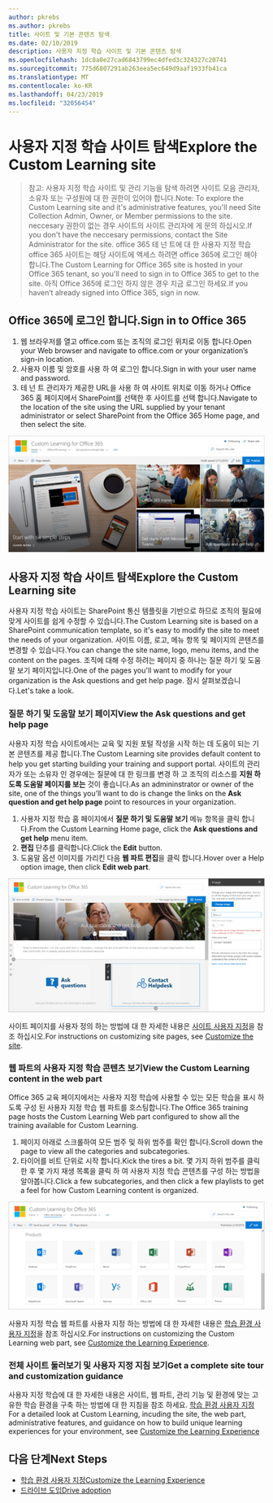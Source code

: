 ```yaml
---
author: pkrebs
ms.author: pkrebs
title: 사이트 및 기본 콘텐츠 탐색
ms.date: 02/10/2019
description: 사용자 지정 학습 사이트 및 기본 콘텐츠 탐색
ms.openlocfilehash: 1dc8a0e27cad6843799ec4dfed3c324327c20741
ms.sourcegitcommit: 775d6807291ab263eea5ec649d9aaf1933fb41ca
ms.translationtype: MT
ms.contentlocale: ko-KR
ms.lasthandoff: 04/23/2019
ms.locfileid: "32056454"
---
```

# <a name="explore-the-custom-learning-site"></a><span data-ttu-id="ea968-103">사용자 지정 학습 사이트 탐색</span><span class="sxs-lookup"><span data-stu-id="ea968-103">Explore the Custom Learning site</span></span>

> <span data-ttu-id="ea968-104">참고: 사용자 지정 학습 사이트 및 관리 기능을 탐색 하려면 사이트 모음 관리자, 소유자 또는 구성원에 대 한 권한이 있어야 합니다.</span><span class="sxs-lookup"><span data-stu-id="ea968-104">Note: To explore the Custom Learning site and it's administrative features, you'll need Site Collection Admin, Owner, or Member permissions to the site.</span></span> <span data-ttu-id="ea968-105">neccesary 권한이 없는 경우 사이트의 사이트 관리자에 게 문의 하십시오.</span><span class="sxs-lookup"><span data-stu-id="ea968-105">If you don't have the neccesary permissions, contact the Site Administrator for the site.</span></span> <span data-ttu-id="ea968-106">office 365 테 넌 트에 대 한 사용자 지정 학습 office 365 사이트는 해당 사이트에 액세스 하려면 office 365에 로그인 해야 합니다.</span><span class="sxs-lookup"><span data-stu-id="ea968-106">The Custom Learning for Office 365 site is hosted in your Office 365 tenant, so you'll need to sign in to Office 365 to get to the site.</span></span> <span data-ttu-id="ea968-107">아직 Office 365에 로그인 하지 않은 경우 지금 로그인 하세요.</span><span class="sxs-lookup"><span data-stu-id="ea968-107">If you haven’t already signed into Office 365, sign in now.</span></span> 

## <a name="sign-in-to-office-365"></a><span data-ttu-id="ea968-108">Office 365에 로그인 합니다.</span><span class="sxs-lookup"><span data-stu-id="ea968-108">Sign in to Office 365</span></span> 

1.  <span data-ttu-id="ea968-109">웹 브라우저를 열고 office.com 또는 조직의 로그인 위치로 이동 합니다.</span><span class="sxs-lookup"><span data-stu-id="ea968-109">Open your Web browser and navigate to office.com or your organization’s sign-in location.</span></span> 
2.  <span data-ttu-id="ea968-110">사용자 이름 및 암호를 사용 하 여 로그인 합니다.</span><span class="sxs-lookup"><span data-stu-id="ea968-110">Sign in with your user name and password.</span></span>
3.  <span data-ttu-id="ea968-111">테 넌 트 관리자가 제공한 URL을 사용 하 여 사이트 위치로 이동 하거나 Office 365 홈 페이지에서 SharePoint를 선택한 후 사이트를 선택 합니다.</span><span class="sxs-lookup"><span data-stu-id="ea968-111">Navigate to the location of the site using the URL supplied by your tenant administrator or select SharePoint from the Office 365 Home page, and then select the site.</span></span> 

![cg-introducing-.png](media/cg-introducing.png)

## <a name="explore-the-custom-learning-site"></a><span data-ttu-id="ea968-113">사용자 지정 학습 사이트 탐색</span><span class="sxs-lookup"><span data-stu-id="ea968-113">Explore the Custom Learning site</span></span>

<span data-ttu-id="ea968-114">사용자 지정 학습 사이트는 SharePoint 통신 템플릿을 기반으로 하므로 조직의 필요에 맞게 사이트를 쉽게 수정할 수 있습니다.</span><span class="sxs-lookup"><span data-stu-id="ea968-114">The Custom Learning site is based on a SharePoint communication template, so it's easy to modify the site to meet the needs of your organization.</span></span> <span data-ttu-id="ea968-115">사이트 이름, 로고, 메뉴 항목 및 페이지의 콘텐츠를 변경할 수 있습니다.</span><span class="sxs-lookup"><span data-stu-id="ea968-115">You can change the site name, logo, menu items, and the content on the pages.</span></span> <span data-ttu-id="ea968-116">조직에 대해 수정 하려는 페이지 중 하나는 질문 하기 및 도움말 보기 페이지입니다.</span><span class="sxs-lookup"><span data-stu-id="ea968-116">One of the pages you'll want to modify for your organization is the Ask questions and get help page.</span></span> <span data-ttu-id="ea968-117">잠시 살펴보겠습니다.</span><span class="sxs-lookup"><span data-stu-id="ea968-117">Let's take a look.</span></span>

### <a name="view-the-ask-questions-and-get-help-page"></a><span data-ttu-id="ea968-118">질문 하기 및 도움말 보기 페이지</span><span class="sxs-lookup"><span data-stu-id="ea968-118">View the Ask questions and get help page</span></span>

<span data-ttu-id="ea968-119">사용자 지정 학습 사이트에서는 교육 및 지원 포털 작성을 시작 하는 데 도움이 되는 기본 콘텐츠를 제공 합니다.</span><span class="sxs-lookup"><span data-stu-id="ea968-119">The Custom Learning site provides default content to help you get starting building your training and support portal.</span></span> <span data-ttu-id="ea968-120">사이트의 관리자가 또는 소유자 인 경우에는 질문에 대 한 링크를 변경 하 고 조직의 리소스를 **지원 하도록 도움말 페이지를 보는** 것이 좋습니다.</span><span class="sxs-lookup"><span data-stu-id="ea968-120">As an admininstrator or owner of the site, one of the things you’ll want to do is change the links on the **Ask question and get help page** point to resources in your organization.</span></span> 

1.  <span data-ttu-id="ea968-121">사용자 지정 학습 홈 페이지에서 **질문 하기 및 도움말 보기** 메뉴 항목을 클릭 합니다.</span><span class="sxs-lookup"><span data-stu-id="ea968-121">From the Custom Learning Home page, click the **Ask questions and get help** menu item.</span></span>
2.  <span data-ttu-id="ea968-122">**편집** 단추를 클릭합니다.</span><span class="sxs-lookup"><span data-stu-id="ea968-122">Click the **Edit** button.</span></span>
3.  <span data-ttu-id="ea968-123">도움말 옵션 이미지를 가리킨 다음 **웹 파트 편집**을 클릭 합니다.</span><span class="sxs-lookup"><span data-stu-id="ea968-123">Hover over a Help option image, then click **Edit web part**.</span></span>

![cg-edithelp-.png](media/cg-edithelp.png)

<span data-ttu-id="ea968-125">사이트 페이지를 사용자 정의 하는 방법에 대 한 자세한 내용은 [사이트 사용자 지정](custom_edithelp.md)을 참조 하십시오.</span><span class="sxs-lookup"><span data-stu-id="ea968-125">For instructions on customizing site pages, see [Customize the site](custom_edithelp.md).</span></span>

### <a name="view-the-custom-learning-content-in-the-web-part"></a><span data-ttu-id="ea968-126">웹 파트의 사용자 지정 학습 콘텐츠 보기</span><span class="sxs-lookup"><span data-stu-id="ea968-126">View the Custom Learning content in the web part</span></span>
<span data-ttu-id="ea968-127">Office 365 교육 페이지에서는 사용자 지정 학습에 사용할 수 있는 모든 학습을 표시 하도록 구성 된 사용자 지정 학습 웹 파트를 호스팅합니다.</span><span class="sxs-lookup"><span data-stu-id="ea968-127">The Office 365 training page hosts the Custom Learning Web part configured to show all the training available for Custom Learning.</span></span> 

1. <span data-ttu-id="ea968-128">페이지 아래로 스크롤하여 모든 범주 및 하위 범주를 확인 합니다.</span><span class="sxs-lookup"><span data-stu-id="ea968-128">Scroll down the page to view all the categories and subcategories.</span></span>
2. <span data-ttu-id="ea968-129">타이어를 비트 단위로 시작 합니다.</span><span class="sxs-lookup"><span data-stu-id="ea968-129">Kick the tires a bit.</span></span> <span data-ttu-id="ea968-130">몇 가지 하위 범주를 클릭 한 후 몇 가지 재생 목록을 클릭 하 여 사용자 지정 학습 콘텐츠를 구성 하는 방법을 알아봅니다.</span><span class="sxs-lookup"><span data-stu-id="ea968-130">Click a few subcategories, and then click a few playlists to get a feel for how Custom Learning content is organized.</span></span> 

![cg-gotoall-.png](media/cg-gotoall.png)

<span data-ttu-id="ea968-132">사용자 지정 학습 웹 파트를 사용자 지정 하는 방법에 대 한 자세한 내용은 [학습 환경 사용자 지정](custom_overview.md)을 참조 하십시오.</span><span class="sxs-lookup"><span data-stu-id="ea968-132">For instructions on customizing the Custom Learning web part, see [Customize the Learning Experience](custom_overview.md).</span></span>

### <a name="get-a-complete-site-tour-and-customization-guidance"></a><span data-ttu-id="ea968-133">전체 사이트 둘러보기 및 사용자 지정 지침 보기</span><span class="sxs-lookup"><span data-stu-id="ea968-133">Get a complete site tour and customization guidance</span></span>
<span data-ttu-id="ea968-134">사용자 지정 학습에 대 한 자세한 내용은 사이트, 웹 파트, 관리 기능 및 환경에 맞는 고유한 학습 환경을 구축 하는 방법에 대 한 지침을 참조 하세요. [학습 환경 사용자 지정](custom_overview.md)</span><span class="sxs-lookup"><span data-stu-id="ea968-134">For a detailed look at Custom Learning, incuding the site, the web part, administrative features, and guidance on how to build unique learning experiences for your environment, see [Customize the Learning Experience](custom_overview.md)</span></span>

## <a name="next-steps"></a><span data-ttu-id="ea968-135">다음 단계</span><span class="sxs-lookup"><span data-stu-id="ea968-135">Next Steps</span></span>
- [<span data-ttu-id="ea968-136">학습 환경 사용자 지정</span><span class="sxs-lookup"><span data-stu-id="ea968-136">Customize the Learning Experience</span></span>](custom_overview.md)
- [<span data-ttu-id="ea968-137">드라이브 도입</span><span class="sxs-lookup"><span data-stu-id="ea968-137">Drive adoption</span></span>](driveadoption.md) 
